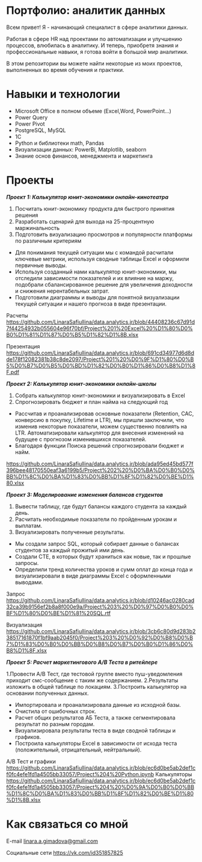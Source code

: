 # Портфолио: аналитик данных

Всем привет!
Я - начинающий специалист в  сфере аналитики данных.

Работая в сфере HR над проектами по автоматизации и улучшению процессов, влюбилась в аналитику. И теперь, приобретя знания и профессиональные навыки, я готова войти в большой мир аналитики.

В этом репозитории вы можете найти некоторые из моих проектов, выполненных во время обучения и практики. 

Навыки и технологии
=====================
- Microsoft Office в полном объеме (Excel,Word, PowerPoint...)
- Power Query 
- Power Pivot
- PostgreSQL, MySQL
- 1C
- Python и библиотеки math, Pandas
- Визуализации данных: PowerBi, Matplotlib, seaborn
- Знание основ финансов, менеджмента и маркетинга

Проекты
=================
***Проект 1: Калькулятор юнит-экономики онлайн-кинотеатра***

1. Посчитать юнит-экономику продукта для быстрого принятия решения
2. Разработать сценарий для выхода на 25-процентную маржинальность
3. Подготовить визуализацию просмотров и популярности платформы по различным критериям

* Для понимания текущей ситуации мы с командой расчитали ключевые метрики, используя сводные таблицы  Excel и оформили первичные выводы.
* Используя созданный нами калькулятор юнит-экономики, мы отследили зависимости показателей и их влияние на маржу, подобрали сбалансированное решение для увеличения доходности и снижения нерентабельных затрат.
* Подготовили диаграммы и выводы для понятной визуализации текущей ситуации и нашего прогноза в виде презентации.


Расчеты 
<https://github.com/LinaraSafiullina/data.analytics.jr/blob/44408236c67d91d7f44254932b055604e96f70bf/Project%201%20Excel%20%D1%80%D0%B0%D1%81%D1%87%D0%B5%D1%82%D1%8B.xlsx>

Презентация
<https://github.com/LinaraSafiullina/data.analytics.jr/blob/691cd34977d6d8dde178f12082381b38c8de2097/Project%201%20%D0%9F%D1%80%D0%B5%D0%B7%D0%B5%D0%BD%D1%82%D0%B0%D1%86%D0%B8%D1%8F.pdf>

***Проект 2: Калькулятор юнит-экономики онлайн-школы***

1. Собрать калькулятор юнит-экономики и визуализировать в Excel
2. Спрогнозировать бюджет и план найма на следующий год

* Рассчитав и проанализировав основные показатели (Retention, CAC, конверсию в покупку, Lifetime и LTR), мы пришли заключили, что изменив некоторые показатели, можем существенно повлиять на LTR. Автоматизировали калькулятор для внесения изменений на будущее с прогнозом изменившихся показателей.
* Благодаря функции Поиска решений спрогнозировали бюджет и найм.

<https://github.com/LinaraSafiullina/data.analytics.jr/blob/ada95ed45bd577f396bee48170550eaf3a6199b5/Project%202%20%D0%BA%D0%B0%D0%BB%D1%8C%D0%BA%D1%83%D0%BB%D1%8F%D1%82%D0%BE%D1%80.xlsx>

***Проект 3: Моделирование изменения балансов студентов***

1. Вывести таблицу, где будут балансы каждого студента за каждый день.
2. Расчитать необходимые показатели по пройденным урокам и выплатам.
3. Визуализировать полученные результаты.

* Мы создали запрос SQL, который собирает данные о балансах студентов за каждый прожитый ими день.
* Создали СТЕ, в которых будут храниться как новые, так и прошлые запросы.
* Определили тренд количества уроков и сумм оплат до конца года и визуализировали в виде диаграммы Excel с оформленными выводами.

Запрос
<https://github.com/LinaraSafiullina/data.analytics.jr/blob/d10246ac0280cad32ca39b9156ef2b8a8f000e9a/Project%203%20%D0%97%D0%B0%D0%BF%D1%80%D0%BE%D1%81%20SQL.rtf>

Визуализация
<https://github.com/LinaraSafiullina/data.analytics.jr/blob/3cb6c80d9d283b238517161870f1bf9aab2045f0/Project%203%20%D0%92%D0%B8%D0%B7%D1%83%D0%B0%D0%BB%D0%B8%D0%B7%D0%B0%D1%86%D0%B8%D1%8F.xlsx>

***Проект 5: Расчет маркетингового A/B Теста в ритейлере***

1.Провести A/B Тест, где тестовой группе вместо пуш-уведомления приходит смс-сообщение с таким же содержанием.
2.Результаты изложить в общей таблице по локациям.
3.Построить калькулятор на основании полученных данных.

* Импортировала и проанализировала данные из исходной базы.
* Очистила от ошибочных строк.
* Расчет общих результатов АБ Теста, а также сегментировала результат по разным городам.
* Визуализировала результаты теста в виде сводной таблицы и графиков.
* Построила калькуляторы Excel в зависимости от исхода теста (положительный, отрицательный, нейтральный).

A/B Тест и графики
<https://github.com/LinaraSafiullina/data.analytics.jr/blob/ec6d0be5ab2def1cf0fc4efe1fd1a4505bb33057/Project%204%20Python.ipynb>
Калькуляторы
<https://github.com/LinaraSafiullina/data.analytics.jr/blob/ec6d0be5ab2def1cf0fc4efe1fd1a4505bb33057/Project%204%20%D0%9A%D0%B0%D0%BB%D1%8C%D0%BA%D1%83%D0%BB%D1%8F%D1%82%D0%BE%D1%80%D1%8B.xlsx>

Как связаться со мной
=====
E-mail
<linara.a.gimadova@gmail.com>

Социальные сети
<https://vk.com/id351857825>

